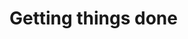 # Getting things done

<!-- dont enter the productivity trap; buying things and getting nothing done; but dont get nothing done either;
self improvement trap implies you're not valuing yourself already. value yourself and then make changes from there. -->

<!-- GTD book by david allen -->

<!-- nothing changes if nothing changes; if you always do what you always did, you'll always get what you always got. no matter what it is. -->

<!-- know yourself and try things out -->

<!-- trust in systems -->

<!-- free or not - obsidian, notes, reminders, paper -->

<!-- planning is time well spent; take 1-3 hours every weekend to reorganize
your priorities; or spend 5 minutes every night before you go to sleep reorganizing. 
just don't make it procrastination -->

<!-- short term todo, long term projects, would be nice but backburner; project ideas doc -->
